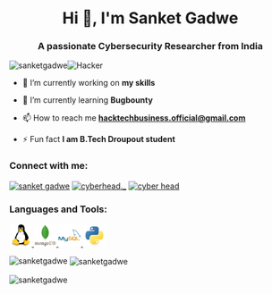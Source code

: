 
<h1 align="center">Hi 👋, I'm Sanket Gadwe</h1>
<h3 align="center">A passionate Cybersecurity Researcher from India</h3>

<img align="right" alt="Hacker" width="400" src="https://mir-s3-cdn-cf.behance.net/project_modules/hd/06f21a161921919.63cd7887d0a70.gif">

<p align="left"> <img src="https://komarev.com/ghpvc/?username=sanketgadwe&label=Profile%20views&color=0e75b6&style=flat" alt="sanketgadwe" /> </p>

- 🔭 I’m currently working on **my skills**

- 🌱 I’m currently learning **Bugbounty**

- 📫 How to reach me **hacktechbusiness.official@gmail.com**

- ⚡ Fun fact **I am B.Tech Droupout student**

<h3 align="left">Connect with me:</h3>
<p align="left">
<a href="https://linkedin.com/in/sanket gadwe" target="blank"><img align="center" src="https://raw.githubusercontent.com/rahuldkjain/github-profile-readme-generator/master/src/images/icons/Social/linked-in-alt.svg" alt="sanket gadwe" height="30" width="40" /></a>
<a href="https://instagram.com/cyberhead._" target="blank"><img align="center" src="https://raw.githubusercontent.com/rahuldkjain/github-profile-readme-generator/master/src/images/icons/Social/instagram.svg" alt="cyberhead._" height="30" width="40" /></a>
<a href="https://www.youtube.com/c/cyber head" target="blank"><img align="center" src="https://raw.githubusercontent.com/rahuldkjain/github-profile-readme-generator/master/src/images/icons/Social/youtube.svg" alt="cyber head" height="30" width="40" /></a>
</p>

<h3 align="left">Languages and Tools:</h3>
<p align="left"> <a href="https://www.linux.org/" target="_blank" rel="noreferrer"> <img src="https://raw.githubusercontent.com/devicons/devicon/master/icons/linux/linux-original.svg" alt="linux" width="40" height="40"/> </a> <a href="https://www.mongodb.com/" target="_blank" rel="noreferrer"> <img src="https://raw.githubusercontent.com/devicons/devicon/master/icons/mongodb/mongodb-original-wordmark.svg" alt="mongodb" width="40" height="40"/> </a> <a href="https://www.mysql.com/" target="_blank" rel="noreferrer"> <img src="https://raw.githubusercontent.com/devicons/devicon/master/icons/mysql/mysql-original-wordmark.svg" alt="mysql" width="40" height="40"/> </a> <a href="https://www.python.org" target="_blank" rel="noreferrer"> <img src="https://raw.githubusercontent.com/devicons/devicon/master/icons/python/python-original.svg" alt="python" width="40" height="40"/> </a> </p>

<p><img align="left" src="https://github-readme-stats.vercel.app/api/top-langs?username=sanketgadwe&show_icons=true&locale=en&layout=compact" alt="sanketgadwe" /></p>

<p>&nbsp;<img align="center" src="https://github-readme-stats.vercel.app/api?username=sanketgadwe&show_icons=true&locale=en" alt="sanketgadwe" /></p>

<p><img align="center" src="https://github-readme-streak-stats.herokuapp.com/?user=sanketgadwe&" alt="sanketgadwe" /></p>
